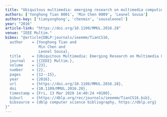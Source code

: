 ```yaml
---
title: "Ubiquitous multimedia: emerging research on multimedia computing"
authors: ['Yonghong Tian 0001', 'Min Chen 0009', 'Leonel Sousa']
authors-key: ['tianyonghong', 'chenmin', 'sousaleonel']
year: "2016"
article-link: "https://doi.org/10.1109/MMUL.2016.28"
venue: "IEEE Multim."
bibex: "@article{DBLP:journals/ieeemm/TianCS16,
  author    = {Yonghong Tian and
               Min Chen and
               Leonel Sousa},
  title     = {Ubiquitous Multimedia: Emerging Research on Multimedia Computing},
  journal   = {{IEEE} Multim.},
  volume    = {23},
  number    = {2},
  pages     = {12--15},
  year      = {2016},
  url       = {https://doi.org/10.1109/MMUL.2016.28},
  doi       = {10.1109/MMUL.2016.28},
  timestamp = {Fri, 13 Mar 2020 14:40:24 +0100},
  biburl    = {https://dblp.org/rec/journals/ieeemm/TianCS16.bib},
  bibsource = {dblp computer science bibliography, https://dblp.org}
}"
---
```

